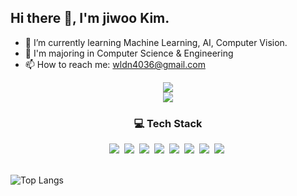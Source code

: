 ## Hi there 👋, I'm jiwoo Kim.
- 🌱 I’m currently learning Machine Learning, AI, Computer Vision.
- 📖 I'm majoring in Computer Science & Engineering
- 📫 How to reach me: wldn4036@gmail.com

<p align="center">
<a href="https://jiuuu.tistory.com/" target="_blank"><img src="https://img.shields.io/badge/Tistory blog-ce4e24?style=flat-square&logo=blog&logoColor=white"/></a> <br>
<a href="www.linkedin.com/in/지우-김-b25731318" target="_blank"><img src="https://img.shields.io/badge/LinkedIn-0077B5?style=for-the-badge&logo=linkedin&logoColor=white"/></a>
</p>
  
<!--
**jiuuu26/jiuuu26** is a ✨ _special_ ✨ repository because its `README.md` (this file) appears on your GitHub profile.

Here are some ideas to get you started:

- 🔭 I’m currently working on ...
- 🌱 I’m currently learning ...
- 👯 I’m looking to collaborate on ...
- 🤔 I’m looking for help with ...
- 💬 Ask me about ...
- 📫 How to reach me: ...
- 😄 Pronouns: ...
- ⚡ Fun fact: ...
-->

<h3 align="center">💻 Tech Stack</h3>
<p align="center">
  <img src="https://img.shields.io/badge/Python-3776AB?style=for-the-badge&logo=python&logoColor=white"/></a>&nbsp
  <img src="https://img.shields.io/badge/HTML-239120?style=for-the-badge&logo=html5&logoColor=white"/></a>&nbsp
  <img src="https://img.shields.io/badge/CSS-239120?&style=for-the-badge&logo=css3&logoColor=white"/></a>&nbsp
  <img src="https://img.shields.io/badge/C-00599C?style=for-the-badge&logo=c&logoColor=white"/></a>&nbsp
  <img src="https://img.shields.io/badge/Java-ED8B00?style=for-the-badge&logo=openjdk&logoColor=white"/></a>&nbsp
  <img src="https://img.shields.io/badge/PHP-777BB4?style=for-the-badge&logo=php&logoColor=white"/></a>&nbsp
  <img src="https://img.shields.io/badge/TensorFlow-FF6F00?style=for-the-badge&logo=tensorflow&logoColor=white"/></a>&nbsp
  <img src="https://img.shields.io/badge/PyTorch-EE4C2C?style=for-the-badge&logo=PyTorch&logoColor=white"/></a>&nbsp

  <br>

<br>

  ![Top Langs](https://github-readme-stats.vercel.app/api/top-langs/?username=jiuuu26&layout=compact)
</p>

